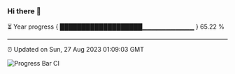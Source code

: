### Hi there 👋

⏳ Year progress { ███████████████████▁▁▁▁▁▁▁▁▁▁▁ } 65.22 %

---

⏰ Updated on Sun, 27 Aug 2023 01:09:03 GMT

![Progress Bar CI](https://github.com/liununu/liununu/workflows/Progress%20Bar%20CI/badge.svg)
